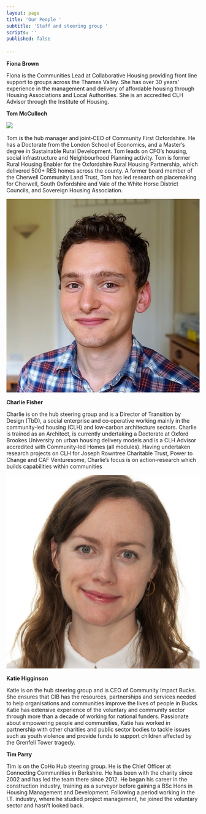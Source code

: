 ```yaml
---
layout: page
title: 'Our People '
subtitle: 'Staff and steering group '
scripts: ''
published: false

---
```

**Fiona Brown** 

Fiona is the Communities Lead at Collaborative Housing providing front line support to groups across the Thames Valley. She has over 30 years’ experience in the management and delivery of affordable housing through Housing Associations and Local Authorities. She is an accredited CLH Advisor through the Institute of Housing.

**Tom McCulloch**

![](/uploads/tom-mugshot-jpg.png)

Tom is the hub manager and joint‐CEO of Community First Oxfordshire. He has a Doctorate from the London School of Economics, and a Master’s degree in Sustainable Rural Development. Tom leads on CFO’s housing, social infrastructure and Neighbourhood Planning activity. Tom is former Rural Housing Enabler for the Oxfordshire Rural Housing Partnership, which delivered 500+ RES homes across the county. A former board member of the Cherwell Community Land Trust, Tom has led research on placemaking for Cherwell, South Oxfordshire and Vale of the White Horse District Councils, and Sovereign Housing Association.

![](/uploads/dsc01045bb.jpg)

**Charlie Fisher** 

Charlie is on the hub steering group and is a Director of Transition by Design (TbD), a social enterprise and co‐operative working mainly in the community‐led housing (CLH) and low‐carbon architecture sectors. Charlie is trained as an Architect, is currently undertaking a Doctorate at Oxford Brookes University on urban housing delivery models and is a CLH Advisor accredited with Community‐led Homes (all modules). Having undertaken research projects on CLH for Joseph Rowntree Charitable Trust, Power to Change and CAF Venturesome, Charlie’s focus is on action‐research which builds capabilities within communities

![](/uploads/katie-higginson-work-photo-2.jpg)

**Katie Higginson** 

Katie is on the hub steering group and is CEO of Community Impact Bucks. She ensures that CIB has the resources, partnerships and services needed to help organisations and communities improve the lives of people in Bucks. Katie has extensive experience of the voluntary and community sector through more than a decade of working for national funders. Passionate about empowering people and communities, Katie has worked in partnership with other charities and public sector bodies to tackle issues such as youth violence and provide funds to support children affected by the Grenfell Tower tragedy.

**Tim Parry** 

Tim is on the CoHo Hub steering group. He is the Chief Officer at Connecting Communities in Berkshire. He has been with the charity since 2002 and has led the team there since 2012. He began his career in the construction industry, training as a surveyor before gaining a BSc Hons in Housing Management and Development. Following a period working in the I.T. industry, where he studied project management, he joined the voluntary sector and hasn’t looked back.